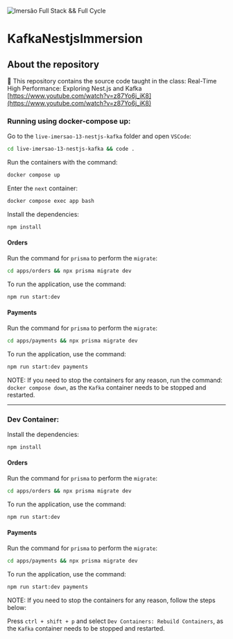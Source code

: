 ![Imersão Full Stack && Full Cycle](https://events-fullcycle.s3.amazonaws.com/events-fullcycle/static/site/img/grupo_4417.png)
# KafkaNestjsImmersion
## About the repository

📁 This repository contains the source code taught in the class: Real-Time High Performance: Exploring Nest.js and Kafka [https://www.youtube.com/watch?v=z87Yo6j_iK8](https://www.youtube.com/watch?v=z87Yo6j_iK8)

### Running using docker-compose up:

Go to the `live-imersao-13-nestjs-kafka` folder and open `VSCode`:

```bash
cd live-imersao-13-nestjs-kafka && code .
```

Run the containers with the command:

```bash
docker compose up
```

Enter the `next` container:

```bash
docker compose exec app bash
```

Install the dependencies:

```bash
npm install
```

#### Orders

Run the command for `prisma` to perform the `migrate`:

```bash
cd apps/orders && npx prisma migrate dev
```

To run the application, use the command:

```bash
npm run start:dev
```

#### Payments

Run the command for `prisma` to perform the `migrate`:

```bash
cd apps/payments && npx prisma migrate dev
```

To run the application, use the command:

```bash
npm run start:dev payments
```

NOTE: If you need to stop the containers for any reason, run the command: `docker compose down`, as the `Kafka` container needs to be stopped and restarted.

---

### Dev Container:

Install the dependencies:

```bash
npm install
```

#### Orders

Run the command for `prisma` to perform the `migrate`:

```bash
cd apps/orders && npx prisma migrate dev
```

To run the application, use the command:

```bash
npm run start:dev
```

#### Payments

Run the command for `prisma` to perform the `migrate`:

```bash
cd apps/payments && npx prisma migrate dev
```

To run the application, use the command:

```bash
npm run start:dev payments
```

NOTE: If you need to stop the containers for any reason, follow the steps below:

Press `ctrl + shift + p` and select `Dev Containers: Rebuild Containers`, as the `Kafka` container needs to be stopped and restarted.
